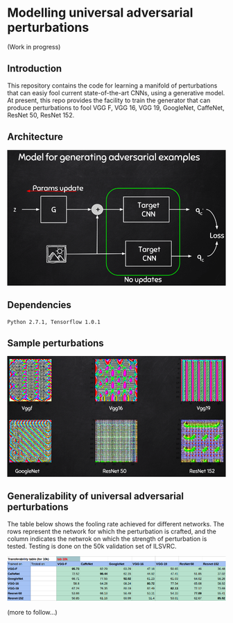 # Modelling universal adversarial perturbations
(Work in progress)
## Introduction
This repository contains the code for learning a manifold of perturbations that can easiy fool current state-of-the-art CNNs, using a generative model. At present, this repo provides the facility to train the generator that can produce perturbations to fool VGG F, VGG 16, VGG 19, GoogleNet, CaffeNet, ResNet 50, ResNet 152.

## Architecture
![](/extras/architecture.png)

## Dependencies
```
Python 2.7.1, Tensorflow 1.0.1
```
## Sample perturbations
![](/extras/perturbations.png)

## Generalizability of universal adversarial perturbations
The table below shows the fooling rate achieved for different networks. The rows represent the network for which the perturbation is crafted, and the column indicates the netwrok on which the strength of perturbation is tested. Testing is done on the 50k validation set of ILSVRC.  

![](/extras/fr_table.png)

(more to follow...)




